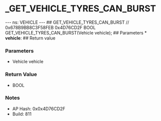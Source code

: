 # _GET_VEHICLE_TYRES_CAN_BURST

--- ns: VEHICLE --- ## GET_VEHICLE_TYRES_CAN_BURST  // 0x678B9BB8C3F58FEB 0x4D76CD2F BOOL GET_VEHICLE_TYRES_CAN_BURST(Vehicle vehicle);   ## Parameters * **vehicle**:  ## Return value

### Parameters
* Vehicle vehicle

### Return Value
* BOOL

### Notes
* AP Hash: 0x0x4D76CD2F
* Build: 811

